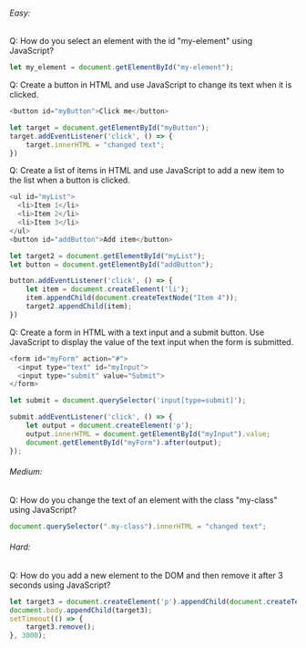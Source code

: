 ###### Easy:

Q: How do you select an element with the id "my-element" using JavaScript?
```js
let my_element = document.getElementById("my-element");
```

Q: Create a button in HTML and use JavaScript to change its text when it is clicked.

```js
<button id="myButton">Click me</button>

let target = document.getElementById("myButton");
target.addEventListener('click', () => {
    target.innerHTML = "changed text";
})

```
Q: Create a list of items in HTML and use JavaScript to add a new item to the list when a button is clicked.

```js
<ul id="myList">
  <li>Item 1</li>
  <li>Item 2</li>
  <li>Item 3</li>
</ul>
<button id="addButton">Add item</button>

let target2 = document.getElementById("myList");
let button = document.getElementById("addButton");

button.addEventListener('click', () => {
    let item = document.createElement('li');
    item.appendChild(document.createTextNode("Item 4"));
    target2.appendChild(item);
})

```
Q: Create a form in HTML with a text input and a submit button. Use JavaScript to display the value of the text input when the form is submitted.

```js
<form id="myForm" action="#">
  <input type="text" id="myInput">
  <input type="submit" value="Submit">
</form>

let submit = document.querySelector('input[type=submit]');

submit.addEventListener('click', () => {
    let output = document.createElement('p');
    output.innerHTML = document.getElementById("myInput").value;
    document.getElementById("myForm").after(output);
});

```

###### Medium:

Q: How do you change the text of an element with the class "my-class" using JavaScript?

```js
document.querySelector(".my-class").innerHTML = "changed text";
```

###### Hard:

Q: How do you add a new element to the DOM and then remove it after 3 seconds using JavaScript?

```js
let target3 = document.createElement('p').appendChild(document.createTextNode("new element"));
document.body.appendChild(target3);
setTimeout(() => {
    target3.remove();
}, 3000);
```